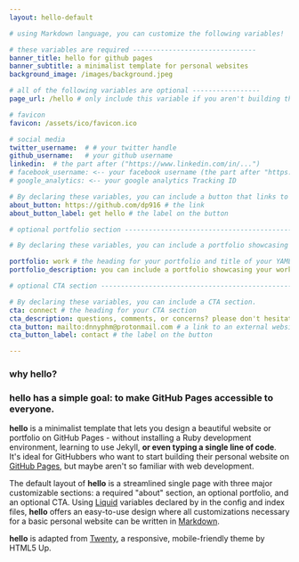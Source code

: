 ```yaml
---
layout: hello-default

# using Markdown language, you can customize the following variables!

# these variables are required -------------------------------
banner_title: hello for github pages
banner_subtitle: a minimalist template for personal websites
background_image: /images/background.jpeg

# all of the following variables are optional -----------------
page_url: /hello # only include this variable if you aren't building the page to your primary domain

# favicon
favicon: /assets/ico/favicon.ico

# social media
twitter_username:  # # your twitter handle
github_username:   # your github username
linkedin:  # the part after ("https://www.linkedin.com/in/...")
# facebook_username: <-- your facebook username (the part after "https://www.facebook.com/...")
# google_analytics: <-- your google analytics Tracking ID

# By declaring these variables, you can include a button that links to an external website or to media.
about_button: https://github.com/dp916 # the link
about_button_label: get hello # the label on the button

# optional portfolio section ------------------------------------------

# By declaring these variables, you can include a portfolio showcasing your work and organize your portfolio's items into a custom layout, all without adding any CSS. In addition, you must 1) create an HTML file in the_includes folder for each project with the text you'd like to display, and 2) create a YAML file in the _data folder describing the order in which each project should be shown and categorized. See `/includes/example.html` and `/_data/work.yml` for examples.

portfolio: work # the heading for your portfolio and title of your YAML file
portfolio_description: you can include a portfolio showcasing your work and organize your portfolio's items into a custom layout, all without adding any CSS. # a description to be desplayed below the heading and above the content

# optional CTA section --------------------------------------------------

# By declaring these variables, you can include a CTA section.
cta: connect # the heading for your CTA section
cta_description: questions, comments, or concerns? please don't hesitate to reach out. # a description to be desplayed below the heading and above the content
cta_button: mailto:dnnyphm@protonmail.com # a link to an external website or to media
cta_button_label: contact # the label on the button

---			
```

[//]: # (write a bit about yourself here)
### why **hello**?  

### **hello** has a simple goal: to make GitHub Pages accessible to everyone.  

**hello** is a minimalist template that lets you design a beautiful website or portfolio on GitHub Pages - without installing a Ruby
development environment, learning to use Jekyll, **or even typing a single line of code**. It's ideal for GitHubbers
who want to start building their personal website on [GitHub Pages](https://pages.github.com/), but maybe aren't so familiar with web development.


The default layout of **hello** is a streamlined single page with three major customizable sections: a required "about" section, an optional portfolio, and an optional CTA. Using [Liquid](https://shopify.github.io/liquid/) variables declared by in the config and index files, **hello** offers an easy-to-use design where all customizations necessary for a basic personal website can be written in [Markdown](https://www.markdownguide.org/basic-syntax/).  


**hello** is adapted from [Twenty](https://html5up.net/twenty), a responsive, mobile-friendly theme by HTML5 Up.
